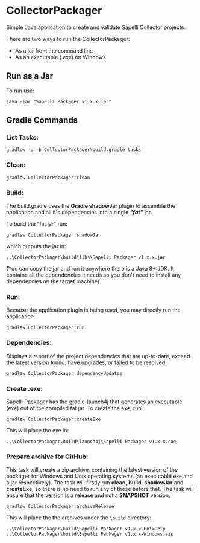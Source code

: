 # CollectorPackager

Simple Java application to create and validate Sapelli Collector projects.



There are two ways to run the CollectorPackager:

* As a jar from the command line
* As an executable (.exe) on Windows



## Run as a Jar
To run use:
```shell
java -jar "Sapelli Packager v1.x.x.jar"
```



## Gradle Commands



### List Tasks:

```
gradlew -q -b CollectorPackager\build.gradle tasks
```



### Clean:
```
gradlew CollectorPackager:clean
```



### Build:

The build.gradle uses the **Gradle shadowJar** plugin to assemble the application and all it's dependencies into a single ***"fat"*** jar.

To build the "fat jar" run:

```
gradlew CollectorPackager:shadowJar
```


which outputs the jar in:
```
..\CollectorPackager\build\libs\Sapelli Packager v1.x.x.jar
```
(You can copy the jar and run it anywhere there is a Java 8+ JDK. It contains all the dependencies it needs so you don't need to install any dependencies on the target machine).



### Run:

Because the application plugin is being used, you may directly run the application:

```
gradlew CollectorPackager:run
```



### Dependencies:

Displays a report of the project dependencies that are up-to-date, exceed the latest version found, have upgrades, or failed to be resolved. 
```
gradlew CollectorPackager:dependencyUpdates
```



### Create .exe:

Sapelli Packager has the gradle-launch4j that generates an executable (exe) out of the compiled fat jar. To create the exe, run:

```
gradlew CollectorPackager:createExe
```

This will place the exe in:
```
..\CollectorPackager\build\launch4j\Sapelli Packager v1.x.x.exe
```


### Prepare archive for GitHub:

This task will create a zip archive, containing the latest version of the packager for Windows and Unix operating systems (an executable exe and a jar respectively). The task will firstly run **clean**, **build**, **shadowJar** and **createExe**, so there is no need to run any of those before that. The task will ensure that the version is a release and not a **SNAPSHOT** version.

```
gradlew CollectorPackager:archiveRelease
```

This will place the the archives under the `\build` directory:

```
..\CollectorPackager\build\Sapelli Packager v1.x.x-Unix.zip
..\CollectorPackager\build\Sapelli Packager v1.x.x-Windows.zip
```

